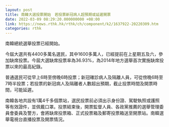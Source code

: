 ```yaml
---
layout: post
title: 南韓大選投票開始　若投票新冠病人超預期或延遲開票
date: 2022-03-09 08:29:20.000000000 +08:00
link: https://news.rthk.hk/rthk/ch/component/k2/1637922-20220309.htm
categories: rthk
---
```


南韓總統選舉投票已經開始。

今屆大選共有4400多萬名選民，其中1600多萬人，已經提前在上星期五及六，參加缺席投票。今屆大選缺席投票率為36.93%，為2014年地方選舉首次實施缺席投票以來的最高紀錄。

普通選民可從早上6時至傍晚6時投票；新冠確診病人及隔離人員，可從傍晚6時至7時半投票；若投票的新冠病人及隔離者人數超出預期，截止投票時間及開票時間，可能延遲。

南韓各地共設有1萬4千多個票站，選民投票前必須出示身份證、駕駛執照或護照等有效證件，並佩戴口罩。投票結束後，開票監督人員、各政黨推薦的選舉管理委員會委員及警方，會將缺席投票箱、正式投票箱及郵寄投票箱送至開票站。南韓選舉電視台直播投票及開票情況。
